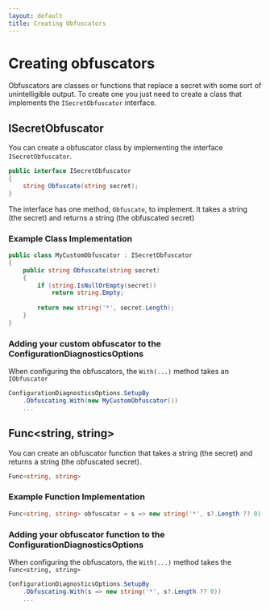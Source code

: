 ```yaml
---
layout: default
title: Creating Obfuscators
---
```


# Creating obfuscators

Obfuscators are classes or functions that replace a secret with some sort of unintelligible output. To create one you just need to create a class that implements the `ISecretObfuscator` interface.

## ISecretObfuscator

You can create a obfuscator class by implementing the interface `ISecretObfuscator`.

```csharp
public interface ISecretObfuscator
{
    string Obfuscate(string secret);
}
```

The interface has one method, `Obfuscate`, to implement. It takes a string (the secret) and returns a string (the obfuscated secret)

### Example Class Implementation

```csharp
public class MyCustomObfuscator : ISecretObfuscator
{
    public string Obfuscate(string secret)
    {
        if (string.IsNullOrEmpty(secret))
            return string.Empty;
        
        return new string('*', secret.Length);
    }
}
```

### Adding your custom obfuscator to the ConfigurationDiagnosticsOptions

When configuring the obfuscators, the `With(...)` method takes an `IObfuscator`

```csharp
ConfigurationDiagnosticsOptions.SetupBy
    .Obfuscating.With(new MyCustomObfuscator())
    ...
```

## Func<string, string>

You can create an obfuscator function that takes a string (the secret) and returns a string (the obfuscated secret).

```csharp
Func<string, string>
```

### Example Function Implementation

```csharp
Func<string, string> obfuscator = s => new string('*', s?.Length ?? 0)
```

### Adding your obfuscator function to the ConfigurationDiagnosticsOptions

When configuring the obfuscators, the `With(...)` method takes the `Func<string, string>`

```csharp
ConfigurationDiagnosticsOptions.SetupBy
    .Obfuscating.With(s => new string('*', s?.Length ?? 0))
    ...
```